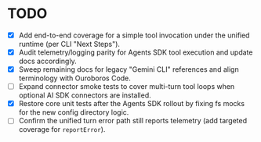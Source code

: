 # TODO

- [x] Add end-to-end coverage for a simple tool invocation under the unified runtime (per CLI "Next Steps").
- [x] Audit telemetry/logging parity for Agents SDK tool execution and update docs accordingly.
- [x] Sweep remaining docs for legacy "Gemini CLI" references and align terminology with Ouroboros Code.
- [ ] Expand connector smoke tests to cover multi-turn tool loops when optional AI SDK connectors are installed.
- [x] Restore core unit tests after the Agents SDK rollout by fixing fs mocks for the new config directory logic.
- [ ] Confirm the unified turn error path still reports telemetry (add targeted coverage for `reportError`).

